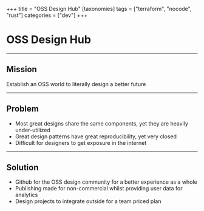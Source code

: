 +++
title = "OSS Design Hub"
[taxonomies]
tags = ["terraform", "nocode", "rust"]
categories = ["dev"]
+++

# OSS Design Hub

---

## Mission

Establish an OSS world to literally design a better future

---

## Problem

- Most great designs share the same components, yet they are heavily under-utilized
- Great design patterns have great reproducibility, yet very closed
- Difficult for designers to get exposure in the internet

---

## Solution

- Github for the OSS design community for a better experience as a whole
- Publishing made for non-commercial whilst providing user data for analytics
- Design projects to integrate outside for a team priced plan
